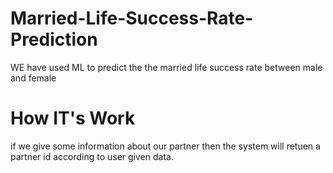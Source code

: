 # Married-Life-Success-Rate-Prediction
WE have used ML to predict the the married life success rate between male and female


# How IT's Work

if we give some information about our partner then the system will retuen a partner id according to user given data.
